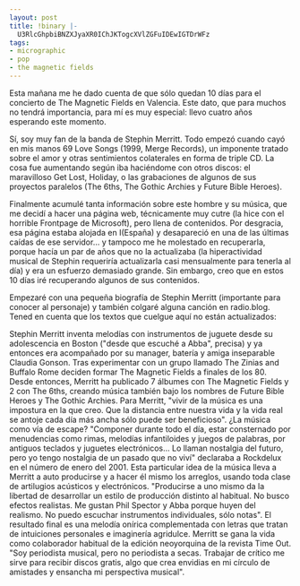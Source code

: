 ```yaml
---
layout: post
title: !binary |-
  U3RlcGhpbiBNZXJyaXR0IChJKTogcXVlZGFuIDEwIGTDrWFz
tags:
- micrographic
- pop
- the magnetic fields
---
```

Esta mañana me he dado cuenta de que sólo quedan 10 días para el concierto de The Magnetic Fields en Valencia. Este dato, que para muchos no tendrá importancia, para mí es muy especial: llevo cuatro años esperando este momento.

Sí, soy muy fan de la banda de Stephin Merritt. Todo empezó cuando cayó en mis manos 69 Love Songs (1999, Merge Records), un imponente tratado sobre el amor y otras sentimientos colaterales en forma de triple CD. La cosa fue aumentando según iba haciéndome con otros discos: el maravilloso Get Lost, Holiday, o las grabaciones de algunos de sus proyectos paralelos (The 6ths, The Gothic Archies y Future Bible Heroes).

Finalmente acumulé tanta información sobre este hombre y su música, que me decidí a hacer una página web, técnicamente muy cutre (la hice con el horrible Frontpage de Microsoft), pero llena de contenidos. Por desgracia, esa página estaba alojada en I(España) y desapareció en una de las últimas caídas de ese servidor… y tampoco me he molestado en recuperarla, porque hacía un par de años que no la actualizaba (la hiperactividad musical de Stephin requeriría actualizarla casi mensualmente para tenerla al día) y era un esfuerzo demasiado grande. Sin embargo, creo que en estos 10 días iré recuperando algunos de sus contenidos.

Empezaré con una pequeña biografía de Stephin Merritt (importante para conocer al personaje) y también colgaré alguna canción en radio.blog. Tened en cuenta que los textos que cuelgue aquí no están actualizados:

Stephin Merritt inventa melodías con instrumentos de juguete desde su adolescencia en Boston ("desde que escuché a Abba", precisa) y ya entonces era acompañado por su manager, batería y amiga inseparable Claudia Gonson. Tras experimentar con un grupo llamado The Zinias and Buffalo Rome deciden formar The Magnetic Fields a finales de los 80. Desde entonces, Merritt ha publicado 7 álbumes con The Magnetic Fields y 2 con The 6ths, creando música también bajo los nombres de Future Bible Heroes y The Gothic Archies. Para Merritt, "vivir de la música es una impostura en la que creo. Que la distancia entre nuestra vida y la vida real se antoje cada día más ancha sólo puede ser beneficioso". ¿La música como vía de escape? "Componer durante todo el día, estar consternado por menudencias como rimas, melodías infantiloides y juegos de palabras, por antiguos teclados y juguetes electrónicos… Lo llaman nostalgia del futuro, pero yo tengo nostalgia de un pasado que no viví" declaraba a Rockdelux en el número de enero del 2001. Esta particular idea de la música lleva a Merritt a auto producirse y a hacer él mismo los arreglos, usando toda clase de artilugios acústicos y electrónicos. "Producirse a uno mismo da la libertad de desarrollar un estilo de producción distinto al habitual. No busco efectos realistas. Me gustan Phil Spector y Abba porque huyen del realismo. No puedo escuchar instrumentos individuales, sólo notas". El resultado final es una melodía onírica complementada con letras que tratan de intuiciones personales e imaginería agridulce. Merritt se gana la vida como colaborador habitual de la edición neoyorquina de la revista Time Out. "Soy periodista musical, pero no periodista a secas. Trabajar de crítico me sirve para recibir discos gratis, algo que crea envidias en mi círculo de amistades y ensancha mi perspectiva musical".
